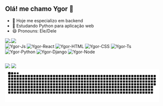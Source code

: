 ## Olá! me chamo Ygor 👋

- 🔭 Hoje me especializo em backend
- 🌱 Estudando Python para aplicação web
- 😄 Pronouns: Ele/Dele

<div>
  <a href="https://github.com/anuraghazra/github-readme-stats">
    <img height="180em" align="center" src="https://github-readme-stats.vercel.app/api?username=Fewerygor&show_icons=true&theme=radical&include_all_commits=true&count_private=true" />
  </a>
  <a href="https://github.com/anuraghazra/convoychat">
    <img height="180em" align="center" src="https://github-readme-stats.vercel.app/api/top-langs?username=Fewerygor&layout=compact&langs_count=16&card_width=320&theme=radical" />
  </a>
</div>

<div>
  <img align="center" alt= "Ygor-Js" height="30" width="40" src="https://cdn.jsdelivr.net/gh/devicons/devicon@latest/icons/javascript/javascript-original.svg" />
  <img align="center" alt="Ygor-React" height="30" width="40" src="https://cdn.jsdelivr.net/gh/devicons/devicon@latest/icons/react/react-original.svg" />
  <img align="center" alt="Ygor-HTML" height="30" width="40" src="https://cdn.jsdelivr.net/gh/devicons/devicon@latest/icons/html5/html5-original.svg" />
  <img align="center" alt="Ygor-CSS" height="30" width="40" src="https://cdn.jsdelivr.net/gh/devicons/devicon@latest/icons/css3/css3-original.svg" />
  <img align="center" alt="Ygor-Ts" height="30" width="40" src="https://cdn.jsdelivr.net/gh/devicons/devicon@latest/icons/typescript/typescript-original.svg" />
  <img align="center" alt="Ygor-Python" height="30" width="40" src="https://cdn.jsdelivr.net/gh/devicons/devicon@latest/icons/python/python-original.svg" />
  <img align="center" alt="Ygor-Django" height="30" width="40" src="https://cdn.jsdelivr.net/gh/devicons/devicon@latest/icons/django/django-plain.svg" />
  <img align="center" alt="Ygor-Node" height="30" width="40" src="https://cdn.jsdelivr.net/gh/devicons/devicon@latest/icons/nodejs/nodejs-original.svg" />
</div>

##

<div>
  <img href="https://www.linkedin.com/in/ygor-monteiro-b40566244/" target="_blank" src="https://img.shields.io/badge/LinkedIn-0077B5?style=for-the-badge&logo=linkedin&logoColor=white" />
  <img href="mailto:fewerygor@gmail.com" src="https://img.shields.io/badge/Gmail-D14836?style=for-the-badge&logo=gmail&logoColor=white" />
</div>

<picture>
  <img alt="github contribution grid snake animation" src="https://raw.githubusercontent.com/Fewerygor/Fewerygor/output/github-contribution-grid-snake.svg">
</picture>
